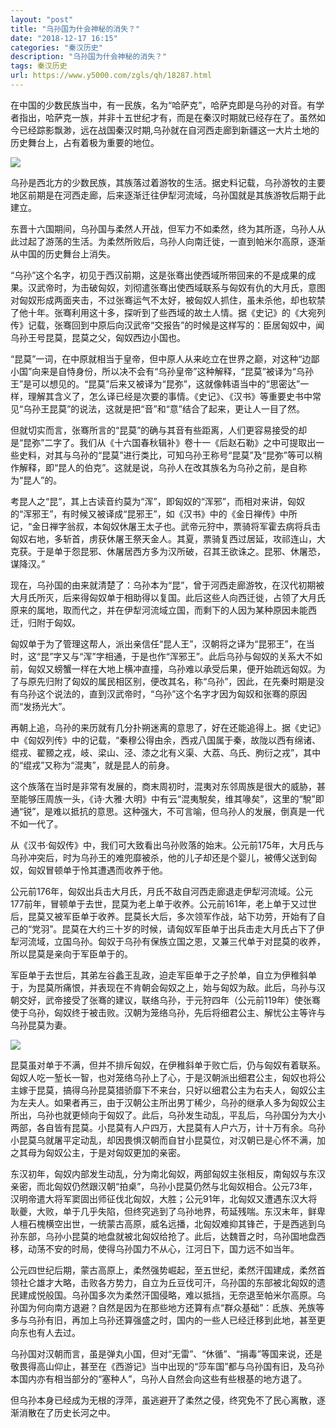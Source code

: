 ```yaml
---
layout: "post"
title: "乌孙国为什会神秘的消失？"
date: "2018-12-17 16:15"
categories: "秦汉历史"
description: "乌孙国为什会神秘的消失？"
tags: 秦汉历史
url: https://www.y5000.com/zgls/qh/18287.html
---
```






在中国的少数民族当中，有一民族，名为“哈萨克”，哈萨克即是乌孙的对音。有学者指出，哈萨克一族，并非十五世纪才有，而是在秦汉时期就已经存在了。虽然如今已经踪影飘渺，远在战国秦汉时期,乌孙就在自河西走廊到新疆这一大片土地的历史舞台上，占有着极为重要的地位。

![](https://img.y5000.com/uploads/allimg/170331/09443132C-0.jpg)

乌孙是西北方的少数民族，其族落过着游牧的生活。据史料记载，乌孙游牧的主要地区前期是在河西走廊，后来逐渐迁往伊犁河流域，乌孙国就是其族游牧后期于此建立。

东晋十六国期间，乌孙国与柔然人开战，但军力不如柔然，终为其所逐，乌孙人从此过起了游荡的生活。为柔然所败后，乌孙人向南迁徙，一直到帕米尔高原，逐渐从中国的历史舞台上消失。

“乌孙”这个名字，初见于西汉前期，这是张骞出使西域所带回来的不是成果的成果。汉武帝时，为击破匈奴，刘彻遣张骞出使西域联系与匈奴有仇的大月氏，意图对匈奴形成两面夹击，不过张骞运气不太好，被匈奴人抓住，虽未杀他，却也软禁了他十年。张骞利用这十多，探听到了些西域的故土人情。据《史记》的《大宛列传》记载，张骞回到中原后向汉武帝“交报告”的时候是这样写的：臣居匈奴中，闻乌孙王号昆莫，昆莫之父，匈奴西边小国也。

“昆莫”一词，在中原就相当于皇帝，但中原人从来屹立在世界之巅，对这种“边鄙小国”向来是自恃身份，所以决不会有“乌孙皇帝”这种解释，“昆莫”被译为“乌孙王”是可以想见的。“昆莫”后来又被译为“昆弥”，这就像韩语当中的“思密达”一样，理解其含义了，怎么译已经是次要的事情。《史记》、《汉书》等重要史书中常见“乌孙王昆莫”的说法，这就是把“音”和“意”结合了起来，更让人一目了然。

但就切实而言，张骞所言的“昆莫”的确与其音有些距离，人们更容易接受的却是“昆弥”二字了。我们从《十六国春秋辑补》卷十一《后赵石勒》之中可提取出一些史料，对其与乌孙的“昆莫”进行类比，可知乌孙王称号“昆莫”及“昆弥”等可以稍作解释，即“昆人的伯克”。这就是说，乌孙人在改其族名为乌孙之前，是自称为“昆人”的。

考昆人之“昆”，其上古读音约莫为“浑”，即匈奴的“浑邪”，而相对来讲，匈奴的“浑邪王”，有时候又被译成“昆邪王”，如《汉书》中的《金日禅传》中所记，“金日禅字翁叔，本匈奴休屠王太子也。武帝元狩中，票骑将军霍去病将兵击匈奴右地，多斩首，虏获休屠王祭天金人。其夏，票骑复西过居延，攻祁连山，大克获。于是单于怨昆邪、休屠居西方多为汉所破，召其王欲诛之。昆邪、休屠恐，谋降汉。”

现在，乌孙国的由来就清楚了：乌孙本为“昆”，曾于河西走廊游牧，在汉代初期被大月氏所灭，后来得匈奴单于相助得以复国。此后这些人向西迁徙，占领了大月氏原来的属地，取而代之，并在伊犁河流域立国，而剩下的人因为某种原因未能西迁，归附于匈奴。

匈奴单于为了管理这帮人，派出亲信任“昆人王”，汉朝将之译为“昆邪王”，在当时，这“昆”字又与“浑”字相通，于是也作“浑邪王”。此后乌孙与匈奴的关系大不如前，匈奴又螃蟹一样在大地上横冲直撞，乌孙难以承受后果，便开始疏远匈奴。为了与原先归附了匈奴的属民相区别，便改其名，称“乌孙”，因此，在先秦时期是没有乌孙这个说法的，直到汉武帝时，“乌孙”这个名字才因为匈奴和张骞的原因而“发扬光大”。

再朝上追，乌孙的来历就有几分扑朔迷离的意思了，好在还能追得上。据《史记》中《匈奴列传》中的记载，“秦穆公得由余，西戎八国属于秦，故陇以西有绵诸、绲戎、翟豲之戎，岐、梁山、泾、漆之北有义渠、大荔、乌氏、朐衍之戎”，其中的“绲戎”又称为“混夷”，就是昆人的前身。

这个族落在当时是非常有发展的，商末周初时，混夷对东邻周族是很大的威胁，甚至能够压周族一头，《诗·大雅·大明》中有云“混夷駾矣，维其喙矣”，这里的“駾”即通“锐”，是难以抵抗的意思。这种强大，不可言喻，但乌孙人的发展，倒真是一代不如一代了。

从《汉书·匈奴传》中，我们可大致看出乌孙败落的始末。公元前175年，大月氏与乌孙冲突后，时为乌孙王的难兜靡被杀，他的儿子却还是个婴儿，被傅父送到匈奴，匈奴冒顿单于怜其遭遇而收养于他。

公元前176年，匈奴出兵击大月氏，月氏不敌自河西走廊退走伊犁河流域。公元177前年，冒顿单于去世，昆莫为老上单于收养。公元前161年，老上单于又过世后，昆莫又被军臣单于收养。昆莫长大后，多次领军作战，站下功劳，开始有了自己的“党羽”。昆莫在大约三十岁的时候，请匈奴军臣单于出兵击走大月氏占下了伊犁河流域，立国乌孙。匈奴于乌孙有保族立国之恩，又兼三代单于对昆莫的收养，所以昆莫是亲向于军臣单于的。

军臣单于去世后，其弟左谷蠡王乱政，迫走军臣单于之子於单，自立为伊稚斜单于，为昆莫所痛恨，并表现在不肯朝会匈奴之上，始与匈奴为敌。此后，乌孙与汉朝交好，武帝接受了张骞的建议，联络乌孙，于元狩四年（公元前119年）使张骞使于乌孙，匈奴终于被击败。汉朝为笼络乌孙，先后将细君公主、解忧公主等许与乌孙昆莫为妻。

![](https://img.y5000.com/uploads/allimg/170331/0944313U8-1.jpg)

昆莫虽对单于不满，但并不排斥匈奴，在伊稚斜单于败亡后，仍与匈奴有着联系。匈奴人吃一堑长一智，也对笼络乌孙上了心，于是汉朝派出细君公主，匈奴也将公主嫁于昆莫，搞得乌孙昆莫猎骄靡下不来台，只好以细君公主为右夫人，匈奴公主为左夫人。如果者再三，由于汉朝公主所出男丁稀少，乌孙的继承人多为匈奴公主所出，乌孙也就更倾向于匈奴了。此后，乌孙发生动乱，平乱后，乌孙国分为大小两部，各自皆有昆莫。小昆莫有人户四万，大昆莫有人户六万，计十万有余。乌孙小昆莫乌就屠平定动乱，却因畏惧汉朝而自甘小昆莫位，对汉朝已是心怀不满，加之其母为匈奴公主，于是对匈奴更加的亲密。

东汉初年，匈奴内部发生动乱，分为南北匈奴，两部匈奴主张相反，南匈奴与东汉亲密，而北匈奴仍然跟汉朝“拍桌”，乌孙小昆莫仍然与北匈奴相合。公元73年，汉明帝遣大将军窦固出师征伐北匈奴，大胜；公元91年，北匈奴又遭遇东汉大将耿夔，大败，单于几乎失陷，但终究逃到了乌孙地界，苟延残喘。东汉末年，鲜卑人檀石槐横空出世，一统蒙古高原，威名远播，北匈奴难抑其锋芒，于是西逃到乌孙东部，乌孙小昆莫的地盘就被北匈奴给抢了。此后，达魏晋之时，乌孙国地盘西移，动荡不安的时局，使得乌孙国力不从心，江河日下，国力远不如当年。

公元四世纪后期，蒙古高原上，柔然强势崛起，至五世纪，柔然汗国建成，柔然首领社仑雄才大略，击败各方势力，自立为丘豆伐可汗，乌孙国的东部被北匈奴的遗民建成悦般国。乌孙国多次为柔然汗国侵略，难以抵挡，无奈退至帕米尔高原。乌孙国为何向南方退避？自然是因为在那些地方还算有点“群众基础”：氐族、羌族等多与乌孙有旧，再加上乌孙还算强盛之时，国内的一些人已经迁移到此地，甚至更向东也有人去过。

乌孙国对汉朝而言，虽是弹丸小国，但对“无雷”、“休循”、“捐毒”等国来说，还是敬畏得高山仰止，甚至在《西游记》当中出现的“莎车国”都与乌孙国有旧，及乌孙本国内亦有相当部分的“塞种人”，乌孙人自然会向这些有些根基的地方退了。

但乌孙本身已经成为无根的浮萍，虽逃避开了柔然之侵，终究免不了民心离散，逐渐消散在了历史长河之中。
